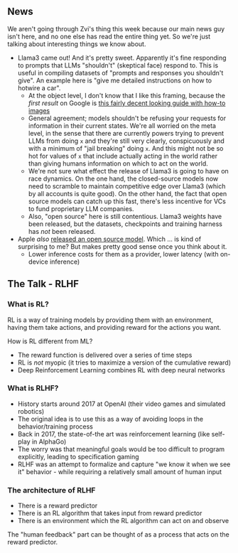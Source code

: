 
## News

We aren't going through Zvi's thing this week because our main news guy isn't here, and no one else has read the entire thing yet. So we're just talking about interesting things we know about.

- Llama3 came out! And it's pretty sweet. Apparently it's fine responding to prompts that LLMs "shouldn't" (skeptical face) respond to. This is useful in compiling datasets of "prompts and responses you shouldn't give". An example here is "give me detailed instructions on how to hotwire a car". 
  - At the object level, I don't know that I like this framing, because the _first result_ on Google is [this fairly decent looking guide with how-to images](https://www.dubizzle.com/blog/cars/hotwire-car/)
  - General agreement; models shouldn't be refusing your requests for information in their current states. We're all worried on the meta level, in the sense that there are currently powers trying to prevent LLMs from doing `x` and they're still very clearly, conspicuously and with a minimum of "jail breaking" doing `x`. And this might not be so hot for values of `x` that include actually acting in the world rather than giving humans information on which to act on the world.
  - We're not sure what effect the release of Llama3 is going to have on race dynamics. On the one hand, the closed-source models now need to scramble to maintain competitive edge over Llama3 (which by all accounts is quite good). On the other hand, the fact that open source models can catch up this fast, there's less incentive for VCs to fund proprietary LLM companies.
  - Also, "open source" here is still contentious. Llama3 weights have been released, but the datasets, checkpoints and training harness has _not_ been released.
- Apple _also_ [released an open source model](https://indianexpress.com/article/technology/artificial-intelligence/apple-unveils-openelm-open-source-language-on-device-models-9290417/). Which ... is kind of surprising to me? But makes pretty good sense once you think about it.
  - Lower inference costs for them as a provider, lower latency (with on-device inference)

## The Talk - RLHF
### What is RL?

RL is a way of training models by providing them with an environment, having them take actions, and providing reward for the actions you want.

How is RL different from ML?

- The reward function is delivered over a series of time steps
- RL is _not_ myopic (it tries to maximize a version of the cumulative reward)
- Deep Reinforcement Learning combines RL with deep neural networks

### What is RLHF?

- History starts around 2017 at OpenAI (their video games and simulated robotics)
- The original idea is to use this as a way of avoiding loops in the behavior/training process
- Back in 2017, the state-of-the art was reinforcement learning (like self-play in AlphaGo)
- The worry was that meaningful goals would be too difficult to program explicitly, leading to specification gaming
- RLHF was an attempt to formalize and capture "we know it when we see it" behavior - while requiring a relatively small amount of human input

### The architecture of RLHF

- There is a reward predictor
- There is an RL algorithm that takes input from reward predictor 
- There is an environment which the RL algorithm can act on and observe

The "human feedback" part can be thought of as a process that acts on the reward predictor.
